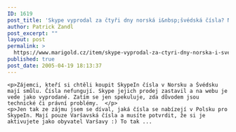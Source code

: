 ```yaml
---
ID: 1619
post_title: 'Skype vyprodal za čtyři dny norská i&nbsp;švédská čísla? Ne, chyba'
author: Patrick Zandl
post_excerpt: ""
layout: post
permalink: >
  https://www.marigold.cz/item/skype-vyprodal-za-ctyri-dny-norska-i-svedska-cisla-ne-chyba
published: true
post_date: 2005-04-19 18:13:37
---
```

	<p>Zájemci, kteří si chtěli koupit SkypeIn čísla v Norsku a Švédsku mají smůlu. Čísla nefungují. Skype jejich prodej zastavil a na webu je vede jako vyprodané. Zatím se jen spekuluje, zda důvodem jsou technické či právní problémy.  </p>
	<p>Jen tak ze zájmu jsem se díval, jaká čísla se nabízejí v Polsku pro SkypeIn. Mají pouze Varšavská čísla a musíte potvrdit, že si je aktivujete jako obyvatel Varšavy :) To tak ...
</p>